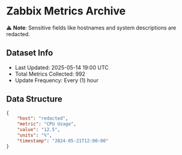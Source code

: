 # Zabbix Metrics Archive

⚠️ **Note**: Sensitive fields like hostnames and system descriptions are redacted.

## Dataset Info
- Last Updated: 2025-05-14 19:00 UTC
- Total Metrics Collected: 992
- Update Frequency: Every (1) hour

## Data Structure
```json
{
    "host": "redacted",
    "metric": "CPU Usage",
    "value": "12.5",
    "units": "%",
    "timestamp": "2024-05-21T12:00:00"
}
```
